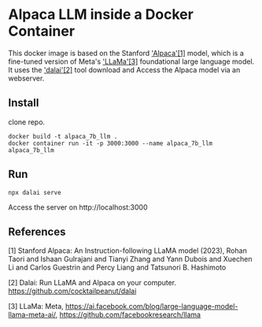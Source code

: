 # Alpaca LLM inside a Docker Container

This docker image is based on the Stanford ['Alpaca'](https://crfm.stanford.edu/2023/03/13/alpaca.html)[[1]](#1) model, which is a fine-tuned version of Meta's ['LLaMa'](https://ai.facebook.com/blog/large-language-model-llama-meta-ai/)[[3]](#3) foundational large language model. It uses the ['dalai'](https://github.com/cocktailpeanut/dalai)[[2]](#2) tool download and Access the Alpaca model via an webserver.

## Install

clone repo.

    docker build -t alpaca_7b_llm .
    docker container run -it -p 3000:3000 --name alpaca_7b_llm alpaca_7b_llm

## Run

    npx dalai serve
    
Access the server on http://localhost:3000

## References
<a id="1">[1]</a> 
Stanford Alpaca: An Instruction-following LLaMA model (2023), Rohan Taori and Ishaan Gulrajani and Tianyi Zhang and Yann Dubois and Xuechen Li and Carlos Guestrin and Percy Liang and Tatsunori B. Hashimoto

<a id="2">[2]</a> 
Dalai: Run LLaMA and Alpaca on your computer. https://github.com/cocktailpeanut/dalai

<a id="2">[3]</a> 
LLaMa: Meta, https://ai.facebook.com/blog/large-language-model-llama-meta-ai/, https://github.com/facebookresearch/llama
